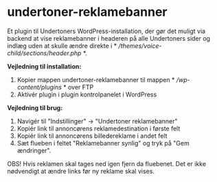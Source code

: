 # undertoner-reklamebanner
Et plugin til Undertoners WordPress-installation, der gør det muligt via backend at vise reklamebanner i headeren på alle Undertoners sider og indlæg uden at skulle ændre direkte i * */themes/voice-child/sections/header.php* *.

**Vejledning til installation:**
1. Kopier mappen undertoner-reklamebanner til mappen * */wp-content/plugins* * over FTP
2. Aktivér plugin i plugin kontrolpanelet i WordPress

**Vejledning til brug:**
1. Navigér til "Indstillinger" -> "Undertoner reklamebanner"
2. Kopiér link til annoncørens reklamedestination i første felt
3. Kopiér link til annoncørens billedereklame i andet felt
4. Sæt flueben i feltet "Reklamebanner synlig" og tryk på "Gem ændringer". 

OBS! Hvis reklamen skal tages ned igen fjern da fluebenet. Det er ikke nødvendigt at ændre links før ny reklame skal vises.
